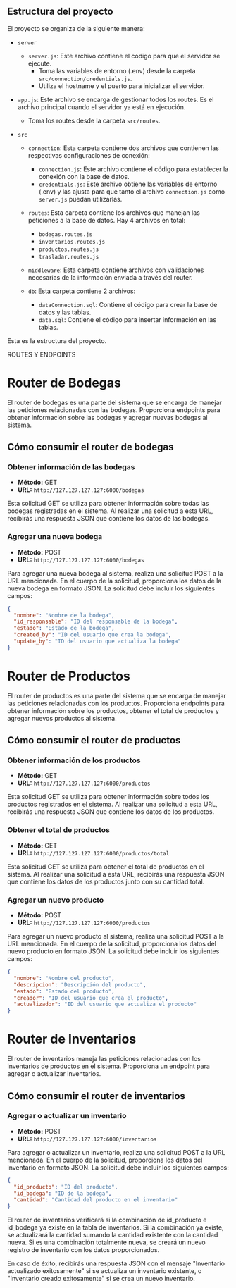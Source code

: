 ## Estructura del proyecto

El proyecto se organiza de la siguiente manera:
- `server`
  - `server.js`: Este archivo contiene el código para que el servidor se ejecute.
    - Toma las variables de entorno (.env) desde la carpeta `src/connection/credentials.js`.
    - Utiliza el hostname y el puerto para inicializar el servidor.

- `app.js`: Este archivo se encarga de gestionar todos los routes. Es el archivo principal cuando el servidor ya está en ejecución.
  - Toma los routes desde la carpeta `src/routes`.

- `src`
  - `connection`: Esta carpeta contiene dos archivos que contienen las respectivas configuraciones de conexión:
    - `connection.js`: Este archivo contiene el código para establecer la conexión con la base de datos.
    - `credentials.js`: Este archivo obtiene las variables de entorno (.env) y las ajusta para que tanto el archivo `connection.js` como `server.js` puedan utilizarlas.

  - `routes`: Esta carpeta contiene los archivos que manejan las peticiones a la base de datos. Hay 4 archivos en total:
    - `bodegas.routes.js`
    - `inventarios.routes.js`
    - `productos.routes.js`
    - `trasladar.routes.js`

  - `middleware`: Esta carpeta contiene archivos con validaciones necesarias de la información enviada a través del router.

  - `db`: Esta carpeta contiene 2 archivos:
    - `dataConnection.sql`: Contiene el código para crear la base de datos y las tablas.
    - `data.sql`: Contiene el código para insertar información en las tablas.

Esta es la estructura del proyecto.
 
ROUTES Y ENDPOINTS
# Router de Bodegas

El router de bodegas es una parte del sistema que se encarga de manejar las peticiones relacionadas con las bodegas. Proporciona endpoints para obtener información sobre las bodegas y agregar nuevas bodegas al sistema.

## Cómo consumir el router de bodegas

### Obtener información de las bodegas

- **Método:** GET
- **URL:** `http://127.127.127.127:6000/bodegas`

Esta solicitud GET se utiliza para obtener información sobre todas las bodegas registradas en el sistema. Al realizar una solicitud a esta URL, recibirás una respuesta JSON que contiene los datos de las bodegas.

### Agregar una nueva bodega

- **Método:** POST
- **URL:** `http://127.127.127.127:6000/bodegas`

Para agregar una nueva bodega al sistema, realiza una solicitud POST a la URL mencionada. En el cuerpo de la solicitud, proporciona los datos de la nueva bodega en formato JSON. La solicitud debe incluir los siguientes campos:

```json
{
  "nombre": "Nombre de la bodega",
  "id_responsable": "ID del responsable de la bodega",
  "estado": "Estado de la bodega",
  "created_by": "ID del usuario que crea la bodega",
  "update_by": "ID del usuario que actualiza la bodega"
}
```
# Router de Productos

El router de productos es una parte del sistema que se encarga de manejar las peticiones relacionadas con los productos. Proporciona endpoints para obtener información sobre los productos, obtener el total de productos y agregar nuevos productos al sistema.

## Cómo consumir el router de productos

### Obtener información de los productos

- **Método:** GET
- **URL:** `http://127.127.127.127:6000/productos`

Esta solicitud GET se utiliza para obtener información sobre todos los productos registrados en el sistema. Al realizar una solicitud a esta URL, recibirás una respuesta JSON que contiene los datos de los productos.

### Obtener el total de productos

- **Método:** GET
- **URL:** `http://127.127.127.127:6000/productos/total`

Esta solicitud GET se utiliza para obtener el total de productos en el sistema. Al realizar una solicitud a esta URL, recibirás una respuesta JSON que contiene los datos de los productos junto con su cantidad total.

### Agregar un nuevo producto

- **Método:** POST
- **URL:** `http://127.127.127.127:6000/productos`

Para agregar un nuevo producto al sistema, realiza una solicitud POST a la URL mencionada. En el cuerpo de la solicitud, proporciona los datos del nuevo producto en formato JSON. La solicitud debe incluir los siguientes campos:

```json
{
  "nombre": "Nombre del producto",
  "descripcion": "Descripción del producto",
  "estado": "Estado del producto",
  "creador": "ID del usuario que crea el producto",
  "actualizador": "ID del usuario que actualiza el producto"
}
```
# Router de Inventarios

El router de inventarios maneja las peticiones relacionadas con los inventarios de productos en el sistema. Proporciona un endpoint para agregar o actualizar inventarios.

## Cómo consumir el router de inventarios

### Agregar o actualizar un inventario

- **Método:** POST
- **URL:** `http://127.127.127.127:6000/inventarios`

Para agregar o actualizar un inventario, realiza una solicitud POST a la URL mencionada. En el cuerpo de la solicitud, proporciona los datos del inventario en formato JSON. La solicitud debe incluir los siguientes campos:

```json
{
  "id_producto": "ID del producto",
  "id_bodega": "ID de la bodega",
  "cantidad": "Cantidad del producto en el inventario"
}
```
El router de inventarios verificará si la combinación de id_producto e id_bodega ya existe en la tabla de inventarios. Si la combinación ya existe, se actualizará la cantidad sumando la cantidad existente con la cantidad nueva. Si es una combinación totalmente nueva, se creará un nuevo registro de inventario con los datos proporcionados.

En caso de éxito, recibirás una respuesta JSON con el mensaje "Inventario actualizado exitosamente" si se actualiza un inventario existente, o "Inventario creado exitosamente" si se crea un nuevo inventario.